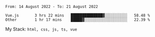 <!--START_SECTION:waka-->

```text
From: 14 August 2022 - To: 21 August 2022

Vue.js       3 hrs 22 mins   ██████████████▓░░░░░░░░░░   58.48 %
Other        1 hr 17 mins    █████▓░░░░░░░░░░░░░░░░░░░   22.39 %
```

<!--END_SECTION:waka-->
My Stack: `html, css, js, ts, vue`
